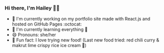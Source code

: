 ### Hi there, I'm Hailey 👋:crescent_moon:

- 🔭 I'm currently working on my portfolio site made with React.js and hosted on GitHub Pages :octocat:
- 🌱 I'm currently learning everything :baby:
- 😄 Pronouns: she/her
- :lemon: Fun fact: I love trying new food! (Last new food tried: red chili curry & makrut lime crispy rice ice cream :ice_cream:)

<!--

- 🔭 I’m currently working on ...
- 🌱 I’m currently learning ...
- 👯 I’m looking to collaborate on ...
- 🤔 I’m looking for help with ...
- 💬 Ask me about ...
- 📫 How to reach me: ...
- 😄 Pronouns: ...
- ⚡ Fun fact: ...
-->
